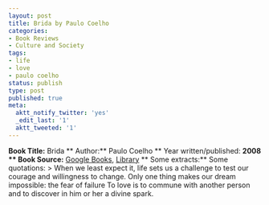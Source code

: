 ```yaml
---
layout: post
title: Brida by Paulo Coelho
categories:
- Book Reviews
- Culture and Society
tags:
- life
- love
- paulo coelho
status: publish
type: post
published: true
meta:
  aktt_notify_twitter: 'yes'
  _edit_last: '1'
  aktt_tweeted: '1'
---
```

**Book Title:** Brida ** Author:** Paulo Coelho ** Year written/published: **2008 ** Book Source:** [Google Books](http://books.google.com/books?id=v_4dAQAAIAAJ&q=brida&dq=brida&cd=1), [Library](http://catalogue.nlb.gov.sg/cgi-bin/cw_cgi?fullRecord+28083+3002+13173182+1+0) ** Some extracts:** Some quotations: > When we least expect it, life sets us a challenge to test our courage and willingness to change. Only one thing makes our dream impossible: the fear of failure To love is to commune with another person and to discover in him or her a divine spark.
